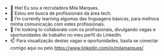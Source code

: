 - 👋 Hie! Eu sou a recrutadora Mila Marques.
- 👀 Estou em busca de profissionais da área tech.
- 🌱 I’m currently learning  algumas das linguagens básicas, para melhora minha comunicação com estes profissionais.
- 💞️ I’m looking to collaborate  com os profissionais, divulgando vagas e oportunidades de trabalho no meu perfil do LinkedIn.
- 📫 Para visualização destas vagas e oportunidades, basta  se conectar comigo aqui ou pelo https://www.linkedin.com/in/milamarques/

<!---
recruitermilamarques/recruitermilamarques is a ✨ special ✨ repository because its `README.md` (this file) appears on your GitHub profile.
You can click the Preview link to take a look at your changes.
--->
